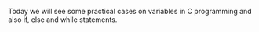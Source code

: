 Today we will see some practical cases on variables in C programming and also if, else and while statements.

